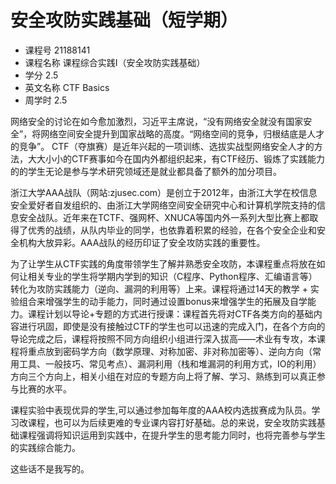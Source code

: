 # 安全攻防实践基础（短学期）

- 课程号 21188141
- 课程名称 课程综合实践Ⅰ（安全攻防实践基础）
- 学分 2.5
- 英文名称 CTF Basics
- 周学时 2.5

网络安全的讨论在如今愈加激烈，习近平主席说，“没有网络安全就没有国家安全”，将网络空间安全提升到国家战略的高度。“网络空间的竞争，归根结底是人才的竞争”。 CTF（夺旗赛）是近年兴起的一项训练、选拔实战型网络安全人才的方法，大大小小的CTF赛事如今在国内外都组织起来，有CTF经历、锻炼了实践能力的的学生无论是参与学术研究领域还是就业都具备了额外的加分项目。

浙江大学AAA战队（网站:zjusec.com）是创立于2012年，由浙江大学在校信息安全爱好者自发组织的、由浙江大学网络空间安全研究中心和计算机学院支持的信息安全战队。近年来在TCTF、强网杯、XNUCA等国内外一系列大型比赛上都取得了优秀的战绩，从队内毕业的同学，也依靠着积累的经验，在各个安全企业和安全机构大放异彩。AAA战队的经历印证了安全攻防实践的重要性。

为了让学生从CTF实践的角度带领学生了解并熟悉安全攻防，本课程重点将放在如何让相关专业的学生将学期内学到的知识（C程序、Python程序、汇编语言等）转化为攻防实践能力（逆向、漏洞的利用等）上来。课程将通过14天的教学 + 实验组合来增强学生的动手能力，同时通过设置bonus来增强学生的拓展及自学能力。课程计划以导论+专题的方式进行授课：课程首先将对CTF各类方向的基础内容进行巩固，即使是没有接触过CTF的学生也可以迅速的完成入门，在各个方向的导论完成之后，课程将按照不同方向组织小组进行深入拔高——术业有专攻，本课程将重点放到密码学方向（数学原理、对称加密、非对称加密等）、逆向方向（常用工具、一般技巧、常见考点）、漏洞利用（栈和堆漏洞的利用方式，IO的利用）方向三个方向上，相关小组在对应的专题方向上将了解、学习、熟练到可以真正参与比赛的水平。

课程实验中表现优异的学生,可以通过参加每年度的AAA校内选拔赛成为队员。学习改课程，也可以为后续更难的专业课内容打好基础。总的来说，安全攻防实践基础课程强调将知识运用到实践中，在提升学生的思考能力同时，也将完善参与学生的实践综合能力。

这些话不是我写的。
